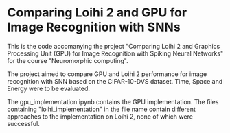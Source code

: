 # Comparing Loihi 2 and GPU for Image Recognition with SNNs

This is the code accomanying the project "Comparing Loihi 2 and Graphics Processing Unit (GPU) for Image Recognition with Spiking Neural Networks" for the course "Neuromorphic computing".

The project aimed to compare GPU and Loihi 2 performance for image recognition with SNN based on the CIFAR-10-DVS dataset. 
Time, Space and Energy were to be evaluated. 

The gpu_implementation.ipynb contains the GPU implementation.
The files containing "loihi_implementation" in the file name contain different approaches to the implementation on Loihi 2, none of which were successful.
